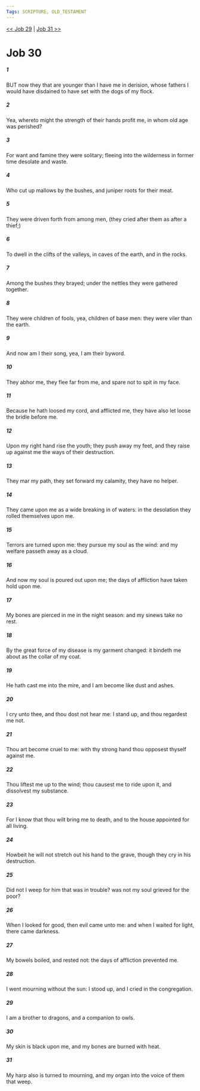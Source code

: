 ```yaml
---
Tags: SCRIPTURE, OLD_TESTAMENT
---
```


[<< Job 29](OLD_TESTAMENT/18_Job/Job_29.md) | [Job 31 >>](OLD_TESTAMENT/18_Job/Job_31.md)

# Job 30

##### 1
 BUT now they that are younger than I have me in derision, whose fathers I would have disdained to have set with the dogs of my flock.
##### 2
 Yea, whereto might the strength of their hands profit me, in whom old age was perished?
##### 3
 For want and famine they were solitary; fleeing into the wilderness in former time desolate and waste.
##### 4
 Who cut up mallows by the bushes, and juniper roots for their meat.
##### 5
 They were driven forth from among men, (they cried after them as after a thief;)
##### 6
 To dwell in the clifts of the valleys, in caves of the earth, and in the rocks.
##### 7
 Among the bushes they brayed; under the nettles they were gathered together.
##### 8
 They were children of fools, yea, children of base men: they were viler than the earth.
##### 9
 And now am I their song, yea, I am their byword.
##### 10
 They abhor me, they flee far from me, and spare not to spit in my face.
##### 11
 Because he hath loosed my cord, and afflicted me, they have also let loose the bridle before me.
##### 12
 Upon my right hand rise the youth; they push away my feet, and they raise up against me the ways of their destruction.
##### 13
 They mar my path, they set forward my calamity, they have no helper.
##### 14
 They came upon me as a wide breaking in of waters: in the desolation they rolled themselves upon me.
##### 15
 Terrors are turned upon me: they pursue my soul as the wind: and my welfare passeth away as a cloud.
##### 16
 And now my soul is poured out upon me; the days of affliction have taken hold upon me.
##### 17
 My bones are pierced in me in the night season: and my sinews take no rest.
##### 18
 By the great force of my disease is my garment changed: it bindeth me about as the collar of my coat.
##### 19
 He hath cast me into the mire, and I am become like dust and ashes.
##### 20
 I cry unto thee, and thou dost not hear me: I stand up, and thou regardest me not.
##### 21
 Thou art become cruel to me: with thy strong hand thou opposest thyself against me.
##### 22
 Thou liftest me up to the wind; thou causest me to ride upon it, and dissolvest my substance.
##### 23
 For I know that thou wilt bring me to death, and to the house appointed for all living.
##### 24
 Howbeit he will not stretch out his hand to the grave, though they cry in his destruction.
##### 25
 Did not I weep for him that was in trouble?  was not my soul grieved for the poor?
##### 26
 When I looked for good, then evil came unto me: and when I waited for light, there came darkness.
##### 27
 My bowels boiled, and rested not: the days of affliction prevented me.
##### 28
 I went mourning without the sun: I stood up, and I cried in the congregation.
##### 29
 I am a brother to dragons, and a companion to owls.
##### 30
 My skin is black upon me, and my bones are burned with heat.
##### 31
 My harp also is turned to mourning, and my organ into the voice of them that weep.
